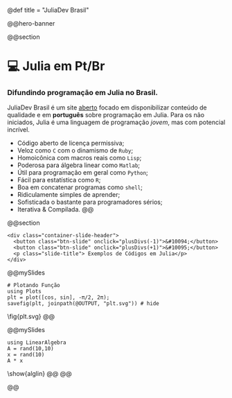 @def title = "JuliaDev Brasil"


@@hero-banner

@@section
# :computer: Julia em Pt/Br
### Difundindo programação em Julia no Brasil.
<!-- # :computer: Difundindo programação em Julia no Brasil -->
JuliaDev Brasil é um site [aberto](https://github.com/JuliaDevBrasil/juliadevbrasil.github.io)
focado em disponibilizar conteúdo de qualidade e em **português** sobre programação em Julia.
Para os não iniciados, Julia é uma linguagem de programação *jovem*, mas  com potencial incrível.

* Código aberto de licença permissiva;
* Veloz como `C` com o dinamismo de `Ruby`;
* Homoicônica com macros reais como `Lisp`;
* Poderosa para álgebra linear como `Matlab`;
* Útil para programação em geral como `Python`;
* Fácil para estatística como `R`;
* Boa em concatenar programas como `shell`;
* Ridiculamente simples de aprender;
* Sofisticada o bastante para programadores sérios;
* Iterativa & Compilada.
@@ <!-- section end -->

@@section
~~~
<div class="container-slide-header">
  <button class="btn-slide" onclick="plusDivs(-1)">&#10094;</button>
  <button class="btn-slide" onclick="plusDivs(+1)">&#10095;</button>
  <p class="slide-title"> Exemplos de Códigos em Julia</p>
</div>
~~~

@@mySlides
```julia:plot
# Plotando Função
using Plots
plt = plot([cos, sin], -π/2, 2π);
savefig(plt, joinpath(@OUTPUT, "plt.svg")) # hide
```
\fig{plt.svg}
@@ <!-- mySlides end -->

@@mySlides
```julia:alglin
using LinearAlgebra
A = rand(10,10)
x = rand(10)
A * x
```
\show{alglin}
@@ <!-- mySlides end -->
@@ <!-- section end -->

@@ <!-- hero-banner end -->

